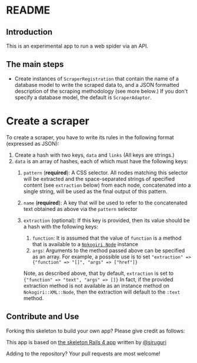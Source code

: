 # README

## Introduction

This is an experimental app to run a web spider via an API.

## The main steps

* Create instances of `ScraperRegistration` that contain the name of a database model to write the scraped data to, and a JSON formatted description of the scraping methodology (see more below.) If you don't specify a database model, the default is `ScraperAdaptor`.

# Create a scraper

To create a scraper, you have to write its rules in the following format (expressed as JSON):

1. Create a hash with two keys, `data` and `links` (All keys are strings.)
1. `data` is an array of hashes, each of which must have the following keys:
   1. `pattern` (**required**): A CSS selector. All nodes matching this selector will be extracted and the space-separated strings of specified content (see `extraction` below) from each node, concatenated into a single string, will be used as the final output of this pattern.
   1. `name` (**required**): A key that will be used to refer to the concatenated text obtained as above via the `pattern` selector
   1. `extraction` (optional): If this key is provided, then its value should be a hash with the following keys:
      
      1. `function`: It is assumed that the value of `function` is a method that is available to a [`Nokogiri Node`](http://www.rubydoc.info/github/sparklemotion/nokogiri/Nokogiri/XML/Node#css-instance_method) instance
      1. `args`: Arguments to the method passed above can be specified as an array. For example, a possible use is to set `"extraction" => {"function" => "[]", "args" => ["href"]}`
      
        Note, as described above, that by default, `extraction` is set to `{"function" => "text", "args" => []}` In fact, if the provided extraction method is not available as an instance method on `Nokogiri::XML::Node`, then the extraction will default to the `:text` method.
    

## Contribute and Use

Forking this skeleton to build your own app? Please give credit as follows:

This app is based on [the skeleton Rails 4 app](https://github.com/siruguri/baseline_rails_install) written by [@siruguri](https://github.com/siruguri/)

Adding to the repository? Your pull requests are most welcome!
